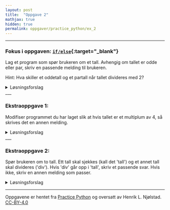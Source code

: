 ```yaml
---
layout: post
title:  "Oppgave 2"
mathjax: true
hidden: true
permalink: oppgaver/practice_python/ex_2
---
```

___
### Fokus i oppgaven: [``if/else``](https://www.w3schools.com/python/gloss_python_else.asp){:target="_blank"}

Lag et program som spør brukeren om et tall. Avhengig om tallet er odde eller par, skriv en passende melding til brukeren.

Hint: Hva skiller et oddetall og et partall når tallet divideres med 2?


<details>
<summary>Løsningsforslag</summary>
<p>
{% highlight python linenos %}
{% include vis_kode/PP/Ex_2a.py %}
{% endhighlight %}
</p>

</details>
___

### Ekstraoppgave 1: 
Modifiser programmet du har laget slik at hvis tallet er et multiplum av 4, så  skrives det en annen melding.
 
<details>
<summary>Løsningsforslag</summary>
<p>
{% highlight python linenos %}
{% include vis_kode/PP/Ex_2b.py %}
{% endhighlight %}
</p>

</details>
___

### Ekstraoppgave 2:

Spør brukeren om to tall. Ett tall skal sjekkes (kall det 'tall') og et annet tall skal divideres ('div'). Hvis 'div' går opp i 'tall', skriv et passende svar. Hvis ikke, skriv en annen melding som passer.

<details>
<summary>Løsningsforslag</summary>
<p>
{% highlight python linenos %}
{% include vis_kode/PP/Ex_2c.py %}
{% endhighlight %}
</p>

</details>

____
Oppgavene er hentet fra <a href="https://www.practicepython.org/exercise/2014/02/05/02-odd-or-even.html" target="_blank">Practice Python</a> og oversatt av Henrik L. Njølstad. [CC-BY-4.0](https://creativecommons.org/licenses/by/4.0/)